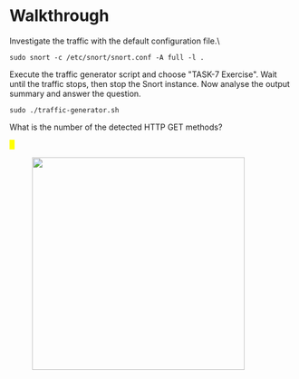 # Walkthrough

Investigate the traffic with the default configuration file.\


`sudo snort -c /etc/snort/snort.conf -A full -l .`

Execute the traffic generator script and choose "TASK-7 Exercise". Wait until the traffic stops, then stop the Snort instance. Now analyse the output summary and answer the question.

`sudo ./traffic-generator.sh`

What is the number of the detected HTTP GET methods?

<mark style="color:yellow;">2</mark>

&#x20;

<figure><img src="https://camo.githubusercontent.com/e150f01cfc377bcd632160013e8fb5f2010c8521ed1d666e4f2dc1bc7fa43ddf/68747470733a2f2f692e696d6775722e636f6d2f316367546139342e6a7067" alt="" width="375"><figcaption></figcaption></figure>

&#x20;

<figure><img src="https://camo.githubusercontent.com/63a6f6985fac5d4301803799ab4d4cb9332ba0a031a1cdfe5e249064a00fefb0/68747470733a2f2f692e696d6775722e636f6d2f476a77316c576a2e6a7067" alt=""><figcaption></figcaption></figure>

&#x20;

<figure><img src="https://camo.githubusercontent.com/ab9ad41cf9289fabdce54e58875b65b785d1400bd105524d5f5ae6e1cbb61ee1/68747470733a2f2f692e696d6775722e636f6d2f5879793969497a2e6a7067" alt=""><figcaption></figcaption></figure>
